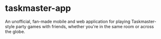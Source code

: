 # taskmaster-app
An unofficial, fan-made mobile and web application for playing Taskmaster-style party games with friends, whether you're in the same room or across the globe.
